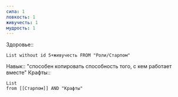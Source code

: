 ```yaml
---
сила: 1
ловкость: 1
живучесть: 1
мудрость: 1
---
```

 Здоровье::
```dataview
List without id 5+живучесть FROM "Роли/Старпом"
```
Навык:: "способен копировать способность того, с кем работает вместе"
Крафты:: 
```dataview
List
from [[Старпом]] AND "Крафты"
```
